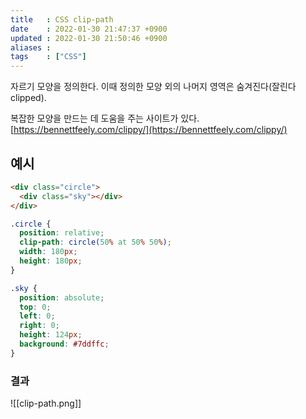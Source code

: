 ```yaml
---
title   : CSS clip-path 
date    : 2022-01-30 21:47:37 +0900
updated : 2022-01-30 21:50:46 +0900
aliases : 
tags    : ["CSS"] 
---
```


자르기 모양을 정의한다. 이때 정의한 모양 외의 나머지 영역은 숨겨진다(잘린다 clipped).

복잡한 모양을 만드는 데 도움을 주는 사이트가 있다. 
[https://bennettfeely.com/clippy/](https://bennettfeely.com/clippy/)


## 예시 
```html
<div class="circle">
  <div class="sky"></div>
</div>
```

```css
.circle {
  position: relative;
  clip-path: circle(50% at 50% 50%);
  width: 180px;
  height: 180px;
}

.sky {
  position: absolute;
  top: 0;
  left: 0;
  right: 0;
  height: 124px;
  background: #7ddffc;
}
```

### 결과 
![[clip-path.png]]
